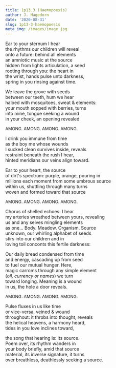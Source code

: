 ```yaml
---
title: 1p13.3 (Haemopoesis)
author: J. Hagedorn
date: '2020-08-31'
slug: 1p13-3-haemopoesis
meta_img: /images/image.jpg
---
```


Ear to your sternum I hear  
the rhythms our children will reveal  
onto a future: behind all elements  
an amniotic music at the source  
hidden from lights articulation, a seed  
rooting through you: the heart in  
the wrist, hands pulse unto darkness,  
spring in you rinsing against time.  

We leave the grove with seeds  
between our teeth, hum we hear  
haloed with mosquitoes, sweat & elements:  
your mouth sopped with berries, turns  
into mine, tongue seeking a wound  
in your cheek, an opening revealed  

<font size="2">
AMONG.  AMONG.  AMONG.  AMONG.  
</font>

I drink you immune from time  
as the boy me whose wounds  
I sucked clean survives inside, reveals  
restraint beneath the rush I hear,  
hinted meridians our veins align toward.  

Ear to your heart, the source  
of dirt's spectrum: purple, orange, pouring in  
millions each moment from some umbrous source  
within us, shuttling through many turns  
woven and formed toward that source  

<font size="2">
AMONG.  AMONG.  AMONG.  AMONG.  
</font>

Chorus of shelled echoes: I hear  
my arteries wreathed between yours, revealing  
us and any selves mingling elements  
as one... Body. Meadow. Organism. Source  
unknown, our whirling alphabet of seeds  
stirs into our children and in  
loving toil conconts this fertile darkness:  

Our daily bread condensed from time  
and energy, cascading up from seed  
to fuel our mutual hunger.  Here,  
magic carroms through any simple element  
(*oil, currency or names*) we turn  
toward longing.  Meaning is a wound  
in us, the hole a door reveals.  

<font size="2">
AMONG.  AMONG.  AMONG.  AMONG.  
</font>

Pulse fluxes in us like time  
or vice-versa, veined & wound  
throughout: it throbs into thought, reveals  
the helical heavens, a harmony heard,  
tides in you love inclines toward,  

the song that hearing is: its source.  
Poem over, its rhythm wanders in  
your body briefly, amid that source  
material, its inverse signature, it turns  
over breathless, deathlessly seeking a source.  
